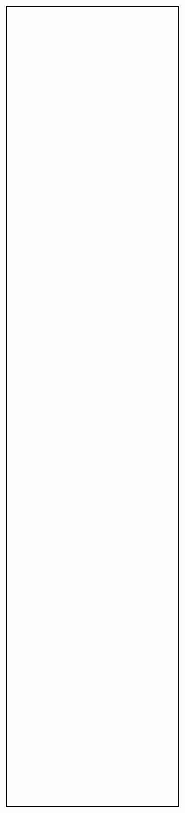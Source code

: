 <!DOCTYPE html>
<html lang="en">
<head>
    <meta charset="UTF-8">
    <meta name="viewport" content="width=device-width, initial-scale=1.0">
    <title>Salary Slip Generator</title>
    <style>
        body {
            padding: 20px;
            height: 2480px;
            width: 3508;
            top:90px;
            border: 2px solid #000;
            outline: 5px solid white;
            margin-top: 30px;
            margin-bottom: 30px;
        }

        table {
            border-collapse: collapse;
            width:300;
            margin-top: 20px;
        }

        th, td {
            border: 1px solid black;
            padding: 8px;
            text-align: left;
        }

        th {
            background-color: #f2f2f2;
        }
        table, th, td {
            border: 1px solid black;
        }
           input[type="text"] {
            padding: 5px;
            width: 100%;
        }

        button {
            padding: 8px 16px;
            background-color: #4CAF50;
            color: white;
            border: none;
            cursor: pointer;
        }

    </style>
</head>
<body>
    <h1>PERFORMA INVOICE Generator</h1>

    <label for="Shiptocompany">Enter Consignee (Ship to) Company Name:</label>
    <input type="text" id="Shiptocompany"><br>

    <label for="Shiptoadress">Enter Consignee (Ship to) Company Address:</label>
    <input type="text" id="Shiptoadress"><br>

    <label for="Shiptostate">Enter Consignee (Ship to) Company State:</label>
    <input type="text" id="Shiptostate"><br>

    <label for="uan">Enter Company State Code:</label>
    <input type="text" id="uan"><br>

    <label for="GST">Enter Company GSTIN/UIN:</label>
    <input type="text" id="GST"><br>

    <label for="Shiptocompany1">Buyer (Bill to) Company Name:</label>
    <input type="text" id="Shiptocompany1"><br>

    <label for="Shiptoadress1">Enter Buyer (Bill to) Company Address:</label>
    <input type="text" id="Shiptoadress1"><br>

    <label for="Shiptostate1">Enter Buyer (Bill to) Company State:</label>
    <input type="text" id="Shiptostate1"><br>

    <label for="uan1">Enter Buyer (Bill to) State Code:</label>
    <input type="text" id="uan1"><br>

    <button onclick="generatePerformaInvoice()">Generate</button>
    <div>
      
        <label for="sl_no">Sl. No.:</label>
        <input type="text" id="sl_no">
        <label for="description">Description:</label>
        <input type="text" id="description">
        <label for="quantity">Quantity:</label>
        <input type="text" id="quantity">
          <label for="HSN">HSN/SAC:</label>
        <input type="text" id="HSN">
        <label for="Ratel">Rate(Incl. of Tax):</label>
        <input type="text" id="Ratel">
         <label for="Rate">Rate :</label>
        <input type="text" id="Rate">
         <label for="Per">Per :</label>
        <input type="text" id="Per">
         <label for="Disc">Disc. % :</label>
        <input type="text" id="Disc">
        <label for="choices">Select GST:</label>
  <select id="choices" name="choices">
    <option value="CGST&SGST">CGST&SGST</option>
    <option value="IGST">IGST</option>
  </select>
  <label for="taxRate">Select Tax Rate:</label>
  <select id="taxRate" name="taxRate">
    <option value="0.18">18%</option>
    <option value="0.28">28%</option>
    <option value="0.12">12%</option>
    <option value="0.05">5%</option>
  </select>
   
  

        
        
         
        <button onclick="addRow()">Add Row</button>
    </div>

    <div id="performaInvoice"></div>

    <script>
    
        function generatePerformaInvoice() {
            const Shiptocompany = document.getElementById("Shiptocompany").value;
            const Shiptoadress = document.getElementById("Shiptoadress").value;
            const Shiptostate = document.getElementById("Shiptostate").value;
            const uan = document.getElementById("uan").value;
            const GST = document.getElementById("GST").value;
            const Shiptocompany1 = document.getElementById("Shiptocompany1").value;
            const Shiptoadress1 = document.getElementById("Shiptoadress1").value;
            const Shiptostate1 = document.getElementById("Shiptostate1").value;
            const uan1 = document.getElementById("uan1").value;

            const MyaddressTable = `
                <table>
                    <tr>
                        <th><b>Mandhira Realty Ventures Private Limited<br>#5/4/6, 2nd main, 11th cross , Hoysala Nagar, Herohalli, <br>Bangalore North, Bangalore 560091.<br>State Name : Karnataka , Code :29<br>
                        GSTIN/UIN: ${GST}<br>
                        Email :director@mandhiravetures.com<br>
                        Mobile No: +917337880790 <br></th>
                    </tr>
                </table>
            `;
            const MyaddressTable2 = `
                <table>
                    <tr>
                        <th>Consignee (Ship to) :${Shiptocompany}<br>${Shiptoadress}<br>State Name:${Shiptostate}<br>State Code: ${uan}<br>GSTIN/UIN: ${GST}</th>
                    </tr>
                </table>
            `;
            const BuyeraddressTable2 = `
                <table>
                    <tr>
                        <th>Consignee (Ship to) :${Shiptocompany1}<br>${Shiptoadress1}<br>State Name:${Shiptostate1}<br>State Code: ${uan1}<br>GSTIN/UIN: ${GST}</th>
                    </tr>
                </table>
            `;

const Bankdetails=`<table>
<tr>
<th>Company Bank Details</th>
<tr>
<tr>
<td>Bank Name	: HDFC BANK<br>A/c No.	:  50200084872542<br>Branch  : SadashivaNagar 15th Main, Bangloore <br>IFS Code: HDFC0004823<br>Company's PAN	:AARCM3428J  </td>
</tr>
</table>`;
const signature=`<table>
<tr>
<th>Mandhira Realty Ventures Private Limited</th>
<tr>
<tr>
<td>             <br>Authorised Signature</td>
</tr>
</table>
<p><b>Declaration</b><br>
Goods once sold cannot be taken back or exchanged.</p>
`;
            const performaInvoice = `
                <h2>PERFORMA INVOICE</h2>
                ${MyaddressTable}
                ${MyaddressTable2}
                ${BuyeraddressTable2}
                 <table id="data_table">
        <thead>
            <tr>
                <th>Sl. No.</th>
                <th>Description</th>
                <th>Quantity</th>
                <th>HSN</th>
                <th>Rate(Incl. of Tax)</th>
                <th>Rate</th>
                <th>Per</th>
                <th>Disc. %</th>
                <th>Ammount</th>
            </tr>
        </thead>
        <tbody>
            <!-- Table content will be added dynamically -->
        </tbody>
    </table>

    <div id="total_quantity"></div>
    <div id="HSN_data"></div>
    <div id="Tax_value"></div>
    <div id ="Selected_gst"></div>
    <div id="Tax_Rates"></div>
    <div id="GST_Ammount"></div>
    <div id="Tota_incl"></div>
      <div id="text_result"></div>
    <div id="text_result2"></div>
    ${Bankdetails}
    ${signature}
    
            `;

            document.getElementById("performaInvoice").innerHTML = performaInvoice;
        }
        function addRow() {
            var slNo = document.getElementById("sl_no").value;
            var description = document.getElementById("description").value;
            var quantity = document.getElementById("quantity").value;
            var HSN= document.getElementById("HSN").value;
            var Ratel=document.getElementById("Ratel").value;
            var Rate=document.getElementById("Rate").value;
            var Per=document.getElementById("Per").value;
            var Disc=document.getElementById("Disc").value;
             var choices = document.getElementById("choices").value;
             var taxRate=document.getElementById("taxRate").value;
            var Ammount=quantity*Rate;

            var table = document.getElementById("data_table").getElementsByTagName('tbody')[0];
            var newRow = table.insertRow(table.rows.length);

            var cell1 = newRow.insertCell(0);
            var cell2 = newRow.insertCell(1);
            var cell3 = newRow.insertCell(2);
            var cell4 = newRow.insertCell(3);
            var cell5 = newRow.insertCell(4);
            var cell6 =newRow.insertCell(5);
            var cell7=newRow.insertCell(6);
            var cell8=newRow.insertCell(7);
            var cell9=newRow.insertCell(8);
            

            cell1.innerHTML = slNo;
            cell2.innerHTML = description;
            cell3.innerHTML = quantity;
            cell4.innerHTML = HSN;
            cell5.innerHTML=Ratel;
            cell6.innerHTML=Rate;
            cell7.innerHTML=Per;
            cell8.innerHTML=Disc;
            cell9.innerHTML=Ammount;

            // Reset input fields after adding row
            document.getElementById("sl_no").value = "";
            document.getElementById("description").value = "";
            document.getElementById("quantity").value = "";
            document.getElementById("HSN").value="";
            document.getElementById("Ratel").value="";
            document.getElementById("Rate").value=" ";
            document.getElementById("Disc").value=" ";
            document.getElementById("Per").value=" ";
            document.getElementById("choices").value=" ";
            document.getElementById("taxRate").value=" ";
     
            updateTotalQuantity(taxRate,choices);
            document.getElementById("HSN_data").innerHTML = "HSN/SAC: " + HSN;
              document.getElementById("Selected_gst").innerHTML = "GST Applicable: " + choices;
            document.getElementById("Tax_Rates").innerHTML="GST Tax Rate: "+taxRate*100+"%";
              
             
        }
        function updateTotalQuantity(taxRate,choices) {
            var table = document.getElementById("data_table").getElementsByTagName('tbody')[0];
            var rows = table.getElementsByTagName('tr');
            var totalQuantity = 0;

            for (var i = 0; i < rows.length; i++) {
                var quantity = parseInt(rows[i].getElementsByTagName('td')[8].innerHTML, 10);
                if (!isNaN(quantity)) {
                    totalQuantity += quantity;
                }
            }

           document.getElementById("total_quantity").innerHTML = "Total Ammount: " + totalQuantity;
           var text= numberToText(totalQuantity);

         document.getElementById("Tax_value").innerHTML = "Taxable Value : " + totalQuantity;
        var taxcaluclated=totalQuantity*taxRate;     
        if(choices=="IGST")
        document.getElementById("GST_Ammount").innerHTML = "GST Ammount : " + taxcaluclated.toFixed(2);
        else
document.getElementById("GST_Ammount").innerHTML = "GST Ammount CGST "+((taxRate/2)*100)+"%: " + (taxcaluclated.toFixed(2)/2) + "<br> GST_Ammount SGST "+((taxRate/2)*100)+"%: " + (taxcaluclated.toFixed(2)/2);
var Tt_incl=totalQuantity+(taxRate*totalQuantity);
Tt_incl=Math.ceil(Tt_incl);
document.getElementById("Tota_incl").innerHTML = "Total  Ammount inclusion of GST is  : " + Tt_incl.toFixed(0);
       var text2=numberToText(Tt_incl);
                      document.getElementById("text_result").innerHTML = "<strong>Ammount in words: " + text+".</strong>";
                                     document.getElementById("text_result2").innerHTML = "<strong>Total Ammount inclusion of GST in words: " + text2+".</strong>";
       }
        function numberToText(number) {
    var units = ['Zero', 'One', 'Two', 'Three', 'Four', 'Five', 'Six', 'Seven', 'Eight', 'Nine'];
    var teens = ['Eleven', 'Twelve', 'Thirteen', 'Fourteen', 'Fifteen', 'Sixteen', 'Seventeen', 'Eighteen', 'Nineteen'];
    var tens = ['', '', 'Twenty', 'Thirty', 'Forty', 'Fifty', 'Sixty', 'Seventy', 'Eighty', 'Ninety'];

    function convertLessThanOneThousand(n) {
        if (n < 10) return units[n];
        if (n < 20) return teens[n - 11];
        if (n < 100) return tens[Math.floor(n / 10)] + (n % 10 !== 0 ? ' ' + units[n % 10] : '');
        if (n < 1000) return units[Math.floor(n / 100)] + ' Hundred' + (n % 100 !== 0 ? ' and ' + convertLessThanOneThousand(n % 100) : '');
    }

    if (number === 0) return units[0];
    if (number < 0) return 'Minus ' + numberToText(-number);

    var chunks = [];
    while (number > 0) {
        chunks.push(number % 1000);
        number = Math.floor(number / 1000);
    }

    var chunkCount = chunks.length;

    if (chunkCount > 1 && chunks[0] === 0) {
        chunks.shift();
        chunkCount--;
    }

    var words = [];
    for (var i = 0; i < chunkCount; i++) {
        var chunk = chunks[i];
        if (chunk !== 0) {
            words.push(convertLessThanOneThousand(chunk));
            if (i !== chunkCount - 1) {
                words.push(chunk !== 1 ? ' Thousand' : ' Thousand');
            }
        }
    }

    return words.reverse().join(' ');
}
    </script>
</body>
</html>
